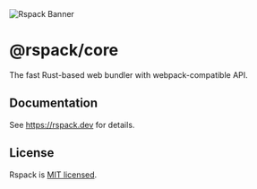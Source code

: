 <picture>
  <source media="(prefers-color-scheme: dark)" srcset="https://lf3-static.bytednsdoc.com/obj/eden-cn/rjhwzy/ljhwZthlaukjlkulzlp/rspack-banner-1610-dark.png">
  <img alt="Rspack Banner" src="https://lf3-static.bytednsdoc.com/obj/eden-cn/rjhwzy/ljhwZthlaukjlkulzlp/rspack-banner-1610.png">
</picture>

# @rspack/core

The fast Rust-based web bundler with webpack-compatible API.

## Documentation

See <https://rspack.dev> for details.

## License

Rspack is [MIT licensed](https://github.com/web-infra-dev/rspack/blob/main/LICENSE).
